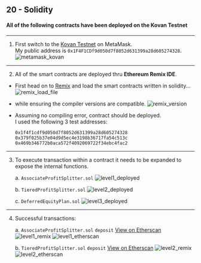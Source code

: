## 20 - Solidity

#### All of the following contracts have been deployed on the Kovan Testnet
---

1. First switch to the [Kovan Testnet](https://kovan-testnet.github.io/website/) on MetaMask.\
My public address is `0x1F4F1CDf9d050d7f8052d631399a28d605274328`.
    ![metamask_kovan](Screenshots/metamask_kovan.PNG)

---

2. All of the smart contracts are deployed thru **Ethereum Remix IDE**.

* First head on to [Remix](http://remix.ethereum.org/) and load the smart contracts written in solidity...
    ![remix_load_file](Screenshots/remix_load_file.PNG)

* while ensuring the compiler versions are compatible.
    ![remix_version](Screenshots/remix_version.PNG)

* Assuming no compiling error, contract should be deployed.\
    I used the following 3 test addresses:
    ```
    0x1f4f1cdf9d050d7f8052d631399a28d605274328
    0x379f025b37e04d9d5ec4e3198b36717fa54c513c
    0x469b346772b0aca572f4092069722f34ebc4fac2
    ```

---

3. To execute transaction within a contract it needs to be expanded to expose the internal functions.

    a. `AssociateProfitSplitter.sol`
        ![level1_deployed](Screenshots/level1_deployed.png)

    b. `TieredProfitSplitter.sol`
        ![level2_deployed](Screenshots/level2_deployed.png)

    c. `DeferredEquityPlan.sol`
        ![level3_deployed](Screenshots/level3_deployed.png)

---

4. Successful transactions:

    a. `AssociateProfitSplitter.sol` `deposit` [View on Etherscan](https://kovan.etherscan.io/tx/0xc66163905db99465a829c4230eb680b878f56bba6028e604e12818f127d6ddb1)
        ![level1_remix](Screenshots/level1_remix.PNG)
        ![level1_etherscan](Screenshots/level1_etherscan.PNG)

    b. `TieredProfitSplitter.sol` `deposit` [View on Etherscan](https://kovan.etherscan.io/tx/0x3c05e0432bc97ee105de12a5b88d8b1ee884c0be96521fc9d0c7a6c069e077a6)
        ![level2_remix](Screenshots/level2_remix.PNG)
        ![level2_etherscan](Screenshots/level2_etherscan.PNG)





